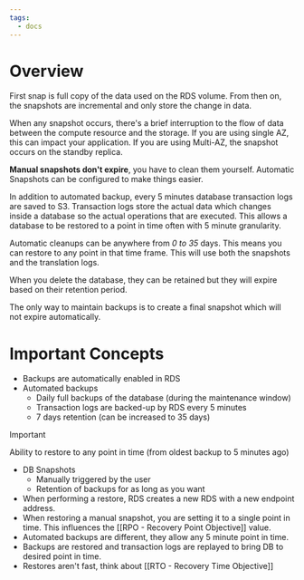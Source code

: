 ```yaml
---
tags:
  - docs
---
```



# Overview
First snap is full copy of the data used on the RDS volume. From then on, the snapshots are incremental and only store the change in data.

When any snapshot occurs, there's a brief interruption to the flow of data between the compute resource and the storage. If you are using single AZ, this can impact your application. If you are using Multi-AZ, the snapshot occurs on the standby replica.

**Manual snapshots don't expire**, you have to clean them yourself. Automatic Snapshots can be configured to make things easier.

In addition to automated backup, every 5 minutes database transaction logs are saved to S3. Transaction logs store the actual data which changes inside a database so the actual operations that are executed. This allows a database to be restored to a point in time often with 5 minute granularity.

Automatic cleanups can be anywhere from _0 to 35_ days. This means you can restore to any point in that time frame. This will use both the snapshots and the translation logs.

When you delete the database, they can be retained but they will expire based on their retention period.

The only way to maintain backups is to create a final snapshot which will not expire automatically.

# Important Concepts
- Backups are automatically enabled in RDS
- Automated backups
	- Daily full backups of the database (during the maintenance window)
	- Transaction logs are backed-up by RDS every 5 minutes
	- 7 days retention (can be increased to 35 days)

>[!Important]
>Ability to restore to any point in time (from oldest backup to 5 minutes ago)

- DB Snapshots
	- Manually triggered by the user
	- Retention of backups for as long as you want
- When performing a restore, RDS creates a new RDS with a new endpoint address.
- When restoring a manual snapshot, you are setting it to a single point in time. This influences the [[RPO - Recovery Point Objective]] value.
- Automated backups are different, they allow any 5 minute point in time.
- Backups are restored and transaction logs are replayed to bring DB to desired point in time.
- Restores aren't fast, think about [[RTO - Recovery Time Objective]]
